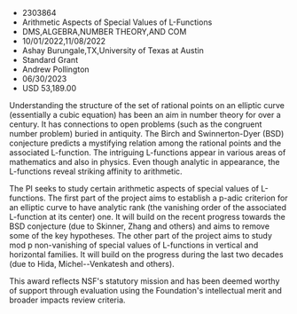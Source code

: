 
* 2303864
* Arithmetic Aspects of Special Values of L-Functions
* DMS,ALGEBRA,NUMBER THEORY,AND COM
* 10/01/2022,11/08/2022
* Ashay Burungale,TX,University of Texas at Austin
* Standard Grant
* Andrew Pollington
* 06/30/2023
* USD 53,189.00

Understanding the structure of the set of rational points on an elliptic curve
(essentially a cubic equation) has been an aim in number theory for over a
century. It has connections to open problems (such as the congruent number
problem) buried in antiquity. The Birch and Swinnerton-Dyer (BSD) conjecture
predicts a mystifying relation among the rational points and the associated
L-function. The intriguing L-functions appear in various areas of mathematics
and also in physics. Even though analytic in appearance, the L-functions reveal
striking affinity to arithmetic.

The PI seeks to study certain arithmetic aspects of special values of
L-functions. The first part of the project aims to establish a p-adic criterion
for an elliptic curve to have analytic rank (the vanishing order of the
associated L-function at its center) one. It will build on the recent progress
towards the BSD conjecture (due to Skinner, Zhang and others) and aims to remove
some of the key hypotheses. The other part of the project aims to study mod p
non-vanishing of special values of L-functions in vertical and horizontal
families. It will build on the progress during the last two decades (due to
Hida, Michel--Venkatesh and others).

This award reflects NSF's statutory mission and has been deemed worthy of
support through evaluation using the Foundation's intellectual merit and broader
impacts review criteria.
